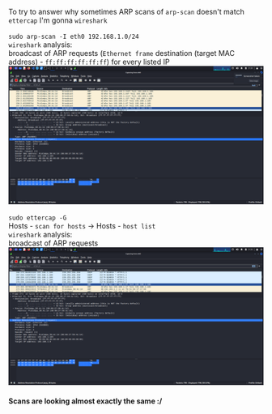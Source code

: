 To try to answer why sometimes ARP scans of `arp-scan` doesn't match `ettercap`   I'm gonna `wireshark`  

`sudo arp-scan -I eth0 192.168.1.0/24`  
`wireshark` analysis:  
broadcast of ARP requests (`Ethernet frame` destination (target MAC address) - `ff:ff:ff:ff:ff:ff`) for every listed IP  
![for apr-scan](img/arp-ettercap2.png)


`sudo ettercap -G`    
Hosts - `scan for hosts` -> Hosts - `host list`  
`wireshark` analysis:  
broadcast of ARP requests  
![for ettercap](img/arp-ettercap1.png)

#### Scans are looking almost exactly the same :/  